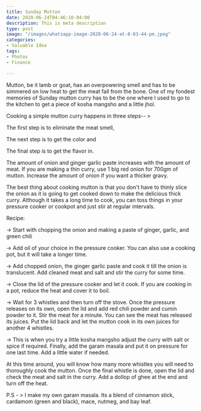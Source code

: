 ```yaml
---
title: Sunday Mutton
date: 2020-06-24T04:46:10-04:00
description: This is meta description
type: post
image: "/images/whatsapp-image-2020-06-24-at-8-03-44-pm.jpeg"
categories:
- Valuable Idea
tags:
- Photos
- Finance

---
```

Mutton, be it lamb or goat, has an overpowering smell and has to be simmered on low heat to get the meat fall from the bone. One of my fondest memories of Sunday mutton curry has to be the one where I used to go to the kitchen to get a piece of kosha mangsho and a little jhol. 

Cooking a simple mutton curry happens in three steps-- > 

The first step is to eliminate the meat smell, 

The next step is to get the color and 

The final step is to get the flavor in.

The amount of onion and ginger garlic paste increases with the amount of meat. If you are making a thin curry, use 1 big red onion for 700gm of mutton. Increase the amount of onion if you want a thicker gravy.

The best thing about cooking mutton is that you don't have to thinly slice the onion as it is going to get cooked down to make the delicious thick curry. Although it takes a long time to cook, you can toss things in your pressure cooker or cookpot and just stir at regular intervals.

Recipe:

\-> Start with chopping the onion and making a paste of ginger, garlic, and green chili

\-> Add oil of your choice in the pressure cooker. You can also use a cooking pot, but it will take a longer time. 

\-> Add chopped onion, the ginger garlic paste and cook it till the onion is translucent. Add cleaned meat and salt and stir the curry for some time.

\-> Close the lid of the pressure cooker and let it cook. If you are cooking in a pot, reduce the heat and cover it to boil.

\-> Wait for 3 whistles and then turn off the stove. Once the pressure releases on its own, open the lid and add red chili powder and cumin powder to it. Stir the meat for a minute. You can see the meat has released its juices.  Put the lid back and let the mutton cook in its own juices for another 4 whistles.

\-> This is when you try a little kosha mangsho adjust the curry with salt or spice if required. Finally, add the garam masala and put it on pressure for one last time. Add a little water if needed. 

At this time around, you will know how many more whistles you will need to thoroughly cook the mutton.  Once the final whistle is done, open the lid and check the meat and salt in the curry. Add a dollop of ghee at the end and turn off the heat.

P.S - > I make my own garam masala. Its a blend of cinnamon stick, cardamom (green and black), mace, nutmeg, and bay leaf.